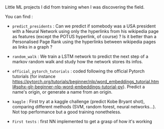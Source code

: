 Little ML projects I did from training when I was discovering the field.

You can find :

- `predict_presidents` : Can we predict if somebody was a USA president with a Neural Network using only the hyperlinks from his wikipedia page as features (except the POTUS hyperlink, of course) ? Is it better than a Personalised Page Rank using the hyperlinks between wikipedia pages as links in a graph ?

- `random_walk` :  We train a LSTM network to predict the next step of a markov random walk and study how the network stores its infos.

- `official_pytorch_tutorials` : coded following the official Pytorch tutorials (for instance https://pytorch.org/tutorials/beginner/nlp/word_embeddings_tutorial.html#sphx-glr-beginner-nlp-word-embeddings-tutorial-py). Predict a name's origin, or generate a name from an origin.

- `kaggle` : First try at a kaggle challenge (predict Kobe Bryant shot), comparing different methods (SVM, random forest, neural networks...). Not top performance but a good training nonetheless.

- `First tests` : first NN implemented to get a grasp of how it's working
